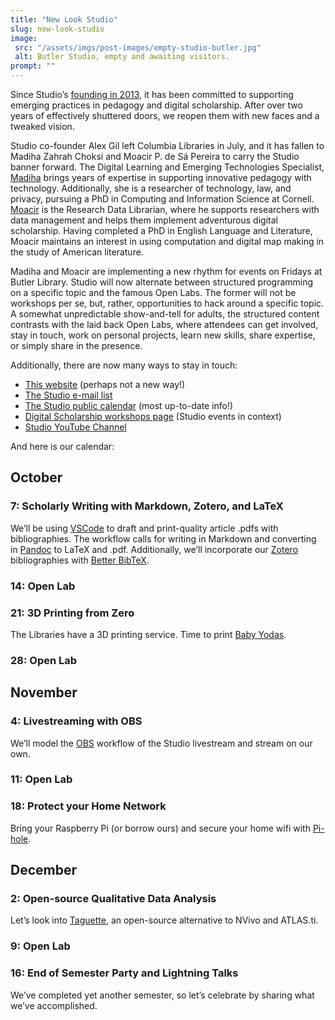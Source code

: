 ```yaml
---
title: "New Look Studio"
slug: new-look-studio
image:
 src: "/assets/imgs/post-images/empty-studio-butler.jpg"
 alt: Butler Studio, empty and awaiting visitors.
prompt: ""
---
```


Since Studio’s [founding in 2013](https://library.columbia.edu/about/news/libraries/2013/2013-9-11_Studio_Butler_Opens.html),
it has been committed to supporting emerging practices in pedagogy and digital scholarship. 
After over two years of effectively shuttered doors, we reopen them with new faces and a tweaked vision.

Studio co-founder Alex Gil left Columbia Libraries in July, 
and it has fallen to Madiha Zahrah Choksi and Moacir P. de Sá Pereira to carry the Studio banner forward. 
The Digital Learning and Emerging Technologies Specialist, 
[Madiha](https://madihaz.com) brings years of expertise in supporting innovative pedagogy with technology.
Additionally, she is a researcher of technology, law, and privacy, 
pursuing a PhD in Computing and Information Science at Cornell.
[Moacir](https://moacir.com) is the Research Data Librarian, 
where he supports researchers with data management and helps them implement adventurous digital scholarship. 
Having completed a PhD in English Language and Literature, 
Moacir maintains an interest in using computation and digital map making in the study of American literature.

Madiha and Moacir are implementing a new rhythm for events on Fridays at Butler Library.
Studio will now alternate between structured programming on a specific topic and the famous Open Labs. 
The former will not be workshops per se, but, rather, opportunities to hack around a specific topic. 
A somewhat unpredictable show-and-tell for adults, 
the structured content contrasts with the laid back Open Labs,
where attendees can get involved, stay in touch, work on personal projects, learn new skills, 
share expertise, or simply share in the presence.

Additionally, there are now many ways to stay in touch:

* [This website](https://studio.cul.columbia.edu) (perhaps not a new way!)
* [The Studio e-mail list](https://tinyurl.com/cul-studio-mailing-list)
* [The Studio public calendar](https://tinyurl.com/cul-studio-calendar) (most up-to-date info!)
* [Digital Scholarship workshops page](https://library.columbia.edu/services/research-data-services/events.html) (Studio events in context)
* [Studio YouTube Channel](https://www.youtube.com/channel/UCLOUh6s8E2FYAVAsJg3lgoA/live)

And here is our calendar:

## October

### 7: Scholarly Writing with Markdown, Zotero, and LaTeX 

We’ll be using [VSCode](https://code.visualstudio.com/) to draft and print-quality article .pdfs with bibliographies. 
The workflow calls for writing in Markdown and converting in [Pandoc](https://pandoc.org/) to LaTeX and .pdf. 
Additionally, we’ll incorporate our [Zotero](https://zotero.org) bibliographies 
with [Better BibTeX](https://retorque.re/zotero-better-bibtex/).

### 14: Open Lab

### 21: 3D Printing from Zero 

The Libraries have a 3D printing service. Time to print [Baby Yodas](https://www.thingiverse.com/search?q=baby+yoda&page=1&type=things&sort=relevant).

### 28: Open Lab

## November

### 4: Livestreaming with OBS 

We’ll model the [OBS](https://obsproject.com) workflow of the Studio livestream and stream on our own.

### 11: Open Lab

### 18: Protect your Home Network 

Bring your Raspberry Pi (or borrow ours) and secure your home wifi with [Pi-hole](https://pi-hole.net/).

## December

### 2: Open-source Qualitative Data Analysis

Let’s look into [Taguette](https://www.taguette.org/), an open-source alternative to NVivo and ATLAS.ti.

### 9: Open Lab

### 16: End of Semester Party and Lightning Talks 

We’ve completed yet another semester, so let’s celebrate by sharing what we’ve accomplished.

